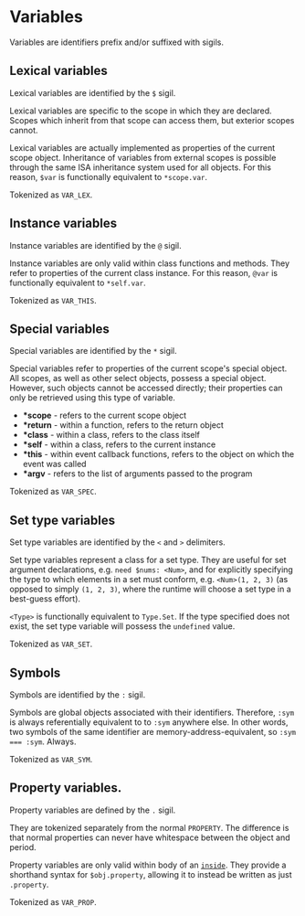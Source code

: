 # Variables

Variables are identifiers prefix and/or suffixed with sigils.

## Lexical variables

Lexical variables are identified by the `$` sigil.

Lexical variables are specific to the
scope in which they are declared. Scopes which inherit from that scope can
access them, but exterior scopes cannot.

Lexical variables are actually implemented as properties of the current scope
object. Inheritance of variables from external scopes is possible through the
same ISA inheritance system used for all objects. For this reason, `$var` is
functionally equivalent to `*scope.var`.

Tokenized as `VAR_LEX`.

## Instance variables

Instance variables are identified by the `@` sigil.

Instance variables are only valid within class functions and methods. They refer
to properties of the current class instance. For this reason, `@var` is
functionally equivalent to `*self.var`.

Tokenized as `VAR_THIS`.

## Special variables

Special variables are identified by the `*` sigil.

Special variables refer to properties of the current scope's special object. All
scopes, as well as other select objects, possess a special object. However, such
objects cannot be accessed directly; their properties can only be retrieved
using this type of variable.

* __*scope__ - refers to the current scope object
* __*return__ - within a function, refers to the return object
* __*class__ - within a class, refers to the class itself
* __*self__ - within a class, refers to the current instance
* __*this__ - within event callback functions, refers to the object on which the
event was called
* __*argv__ - refers to the list of arguments passed to the program

Tokenized as `VAR_SPEC`.

## Set type variables

Set type variables are identified by the `<` and `>` delimiters.

Set type variables represent a class for a set type. They are useful for set
argument declarations, e.g. `need $nums: <Num>`, and for explicitly specifying
the type to which elements in a set must conform, e.g. `<Num>(1, 2, 3)` (as
opposed to simply `(1, 2, 3)`, where the runtime will choose a set type in a
best-guess effort).

`<Type>` is functionally equivalent to `Type.Set`. If the type specified does
not exist, the set type variable will possess the `undefined` value.

Tokenized as `VAR_SET`.

## Symbols

Symbols are identified by the `:` sigil.

Symbols are global objects associated with their identifiers. Therefore,
`:sym` is always referentially equivalent to to `:sym` anywhere else. In other
words, two symbols of the same identifier are memory-address-equivalent,
so `:sym === :sym`. Always.

Tokenized as `VAR_SYM`.

## Property variables.

Property variables are defined by the `.` sigil.

They are tokenized separately from the normal `PROPERTY`. The difference is
that normal properties can never have whitespace between the object and period.

Property variables are only valid within body of an
[`inside`](Keywords.md#inside). They provide a shorthand syntax for
`$obj.property`, allowing it to instead be written as just `.property`.

Tokenized as `VAR_PROP`.
